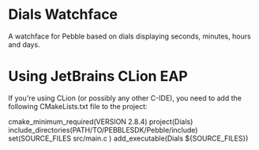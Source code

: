 Dials Watchface
=================

A watchface for Pebble based on dials displaying seconds, minutes, hours and days.

Using JetBrains CLion EAP
=========================

If you're using CLion (or possibly any other C-IDE), you need to add the following CMakeLists.txt file to the project: 

 cmake_minimum_required(VERSION 2.8.4)
 project(Dials)
 include_directories(PATH/TO/PEBBLESDK/Pebble/include)
 set(SOURCE_FILES src/main.c )
 add_executable(Dials ${SOURCE_FILES})
